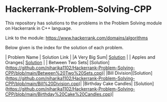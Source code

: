 # Hackerrank-Problem-Solving-CPP
This repository has solutions to the problems in the Problem Solving module on Hackerrank in C++ language.

Link to the module: https://www.hackerrank.com/domains/algorithms

Below given is the index for the solution of each problem.

| Problem Name  | Solution Link |
|A Very Big Sum| [Solution](https://github.com/niharika1102/Hackerrank-Problem-Solving-CPP/blob/main/A%20Very%20Big%20Sum.cpp)  |
| Apples and Oranges| [Solution](https://github.com/niharika1102/Hackerrank-Problem-Solving-CPP/blob/main/Apple%20and%20Orange.cpp)  |
| Between Two Sets| [Solution] (https://github.com/niharika1102/Hackerrank-Problem-Solving-CPP/blob/main/Between%20Two%20Sets.cpp)|
|Bill Division|[Solution] (https://github.com/niharika1102/Hackerrank-Problem-Solving-CPP/blob/main/Bill%20Division.cpp)|
|Birthday Cake Candles| [Solution] (https://github.com/niharika1102/Hackerrank-Problem-Solving-CPP/blob/main/Birthday%20Cake%20Candles.cpp)|
